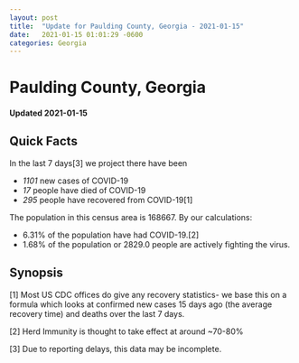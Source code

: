 ```yaml
---
layout: post
title:  "Update for Paulding County, Georgia - 2021-01-15"
date:   2021-01-15 01:01:29 -0600
categories: Georgia
---
```


# Paulding County, Georgia
#### Updated 2021-01-15

## Quick Facts

In the last 7 days[3] we project there have been
- *1101* new cases of COVID-19
- *17* people have died of COVID-19
- *295* people have recovered from COVID-19[1]

The population in this census area is 168667. By our calculations:
- 6.31% of the population have had COVID-19.[2]
- 1.68% of the population or 2829.0 people are actively fighting the virus.

## Synopsis




[1] Most US CDC offices do give any recovery statistics- we base this on a formula which looks at confirmed new cases
15 days ago (the average recovery time) and deaths over the last 7 days.

[2] Herd Immunity is thought to take effect at around ~70-80%

[3] Due to reporting delays, this data may be incomplete.
 
    